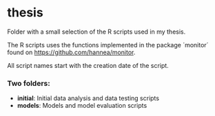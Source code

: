 # thesis
Folder with a small selection of the R scripts used in my thesis.

The R scripts uses the functions implemented in the package ´monitor´ found on https://github.com/hannea/monitor.

All script names start with the creation date of the script.

### Two folders:
* **initial**: Initial data analysis and data testing scripts
* **models**: Models and model evaluation scripts

